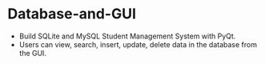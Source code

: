 # Database-and-GUI
- Build SQLite and MySQL Student Management System with PyQt.
- Users can view, search, insert, update, delete data in the database from the GUI.
